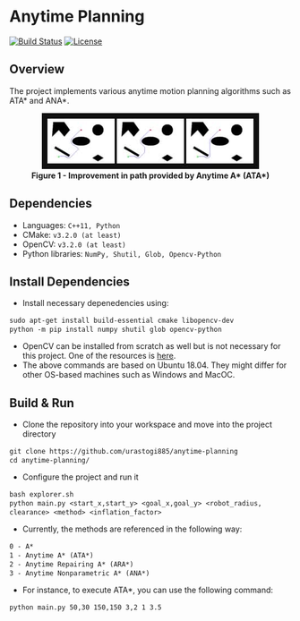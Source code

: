 # Anytime Planning
[![Build Status](https://travis-ci.org/urastogi885/anytime-planning.svg?branch=main)](https://travis-ci.org/urastogi885/anytime-planning)
[![License](https://img.shields.io/badge/License-MIT-blue.svg)](https://github.com/urastogi885/anytime-planning/blob/main/LICENSE)

## Overview
The project implements various anytime motion planning algorithms such as ATA* and ANA*.

<p align="center">
  <img src="https://github.com/urastogi885/anytime-planning/blob/main/images/readme/ata_star_combine.jpg">
  <br><b>Figure 1 - Improvement in path provided by Anytime A* (ATA*)</b><br>
</p>

## Dependencies
- Languages: `C++11, Python`
- CMake: `v3.2.0 (at least)`
- OpenCV: `v3.2.0 (at least)`
- Python libraries: `NumPy, Shutil, Glob, Opencv-Python`

## Install Dependencies
- Install necessary depenedencies using:
```
sudo apt-get install build-essential cmake libopencv-dev
python -m pip install numpy shutil glob opencv-python
```
- OpenCV can be installed from scratch as well but is not necessary for this project. One of the resources is [here](https://learnopencv.com/install-opencv-4-on-ubuntu-18-04/).
- The above commands are based on Ubuntu 18.04. They might differ for other OS-based machines such as Windows and MacOC.

## Build & Run
- Clone the repository into your workspace and move into the project directory
```
git clone https://github.com/urastogi885/anytime-planning
cd anytime-planning/
```

- Configure the project and run it
```
bash explorer.sh
python main.py <start_x,start_y> <goal_x,goal_y> <robot_radius, clearance> <method> <inflation_factor>
```

- Currently, the methods are referenced in the following way:
```
0 - A*
1 - Anytime A* (ATA*)
2 - Anytime Repairing A* (ARA*)
3 - Anytime Nonparametric A* (ANA*)
```

- For instance, to execute ATA*, you can use the following command:
```
python main.py 50,30 150,150 3,2 1 3.5
```

